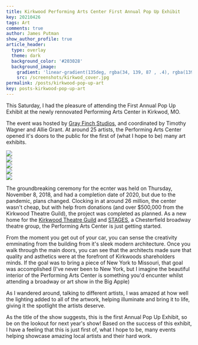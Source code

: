 ```yaml
---
title: Kirkwood Performing Arts Center First Annual Pop Up Exhibit
key: 20210426
tags: Art
comments: true
author: James Putman
show_author_profile: true
article_header:
  type: overlay
  theme: dark
  background_color: '#203028'
  background_image:
    gradient: 'linear-gradient(135deg, rgba(34, 139, 87 , .4), rgba(139, 34, 139, .4))'
    src: /screenshots/kirkwod_cover.jpg
permalink: /posts/kirkwood-pop-up-art
key: posts-kirkwood-pop-up-art
---
```


This Saturday, I had the pleasure of attending the First Annual Pop Up Exhibit at the newly rennovated Performing Arts Center in Kirkwod, MO. 

<!--more-->

The event was hosted by [Gray Finch Studios](https://www.grayfinchstudios.com/), and coordinated by Timothy Wagner and Allie Grant. At around 25 artists, the Performing Arts Center opened it's doors to the public for the first of (what I hope to be) many art exhibits.

<div class="swiper my-3 swiper-demo swiper-demo--image swiper-demo--3">
  <div class="swiper__wrapper">
    <div class="swiper__slide"><img class="lightbox-ignore" src="https://lh3.googleusercontent.com/wl_MfTj_HNBx90bIt27Fs8o8YNXylf31pFxuIZYI_WJy0Ur9l4mt57bPHd70uRa495BQYKM60v0LeEFBhWlX5MbDdyA0r3Eb0IHdtCOzz_dZshY7AdrLVdO83rg4MZwb2mNZYwzO0g=w2400"/></div>
    <div class="swiper__slide"><img class="lightbox-ignore" src="https://lh3.googleusercontent.com/BBYPhVYwamu4Sq1k4qKAory9efu3iqXaugWdIqdmdh77xSWSvJXgfgEdg2elsFtNjPjwBDI7gcnJ_YtqQMh_PenM0g8R5SXNS-cbvssSPzH_rh32Z--Gwv9al8fT5YfjAv7b9SDh2Q=w2400"/></div>
    <div class="swiper__slide"><img class="lightbox-ignore" src="https://lh3.googleusercontent.com/BeN50yQZNzEnV94-ADmxhz4qkeyYMKVBsdUgDdo0kT0GdDsB9Sks3ZrCH7qmYfYTCqyMSrYoLdCQEJXyK92NN9vXNMsrBpMAzuyByn_DwiQb9luLcrwApwN-0runGZOeRB4HWuXeAg=w2400"/></div>
    <div class="swiper__slide"><img class="lightbox-ignore" src="https://lh3.googleusercontent.com/yr7fNA0wssFsFWtLCHnecE_oQ5io8lQIPo_uED0q_GQwzkW2k2DHEfLGtDzH-KxxWC1mUIrvXOWvdH1_t_TkTk6gt3O2X4az3gsHiLAwtZAzzE7Voe59JAEma8rfV-A0iPlVYkD87Q=w2400"/></div>
    <div class="swiper__slide"><img class="lightbox-ignore" src="https://lh3.googleusercontent.com/vQpNa_f7wqzqacGHTUbRrMpO7j_terbf78DOstpEeUghsOzUvOVqKbjpH8pS6Qe3rSbNjsVmdmL9OaRPIQvu-N_zGJnlKnyR0VNBfXB7SA6gmj-2fb10YpmZ_5IyJhG4LyldIX98RQ=w2400"/></div>
  </div>
  <div class="swiper__button swiper__button--prev fas fa-chevron-left"></div>
  <div class="swiper__button swiper__button--next fas fa-chevron-right"></div>
</div>

<script>
  {%- include scripts/lib/swiper.js -%}
  var SOURCES = window.TEXT_VARIABLES.sources;
  window.Lazyload.js(SOURCES.jquery, function() {
    $('.swiper-demo--0').swiper();
    $('.swiper-demo--1').swiper();
    $('.swiper-demo--2').swiper();
    $('.swiper-demo--3').swiper();
    $('.swiper-demo--4').swiper({ animation: false });
  });
</script>

The groundbreaking ceremony for the ecnter was held on Thursday, November 8, 2018, and had a completion date of 2020, but due to the pandemic, plans changed. Clocking in at around 26 million, the center wasn't cheap, but with help from donations (and over $500,000 from the Kirkwood Theatre Guild), the project was completed as planned. As a new home for the [Kirkwood Theatre Guild](https://www.ktg-onstage.org/new-arts-center) and [STAGES](https://stagesstlouis.org/pac/), a Chesterfield broadway theatre group, the Performing Arts Center is just getting started.

From the moment you get out of your car, you can sense the creativity emminating from the building from it's sleek modern architecture. Once you walk through the main doors, you can see that the architects made sure that quality and asthetics were at the forefront of Kirkwoods shareholders minds. If the goal was to bring a piece of New York to Missouri, that goal was accomplished (I've never been to New York, but I imagine the beautiful interior of the Performing Arts Center is something you'd encunter whilst attending a broadway or art show in the Big Apple)

As I wandered around, talking to different artists, I was amazed at how well the lighting added to all of the artwork, helping illuminate and bring it to life, giving it the spotlight the artists deserve. 

As the title of the show suggests, this is the first Annual Pop Up Exhibit, so be on the lookout for next year's show! Based on the success of this exhibit, I have a feeling that this is just first of, what I hope to be, many events helping showcase amazing local artists and their hard work.



